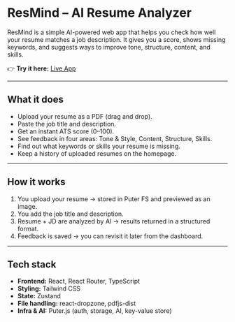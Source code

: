 # ResMind – AI Resume Analyzer

ResMind is a simple AI-powered web app that helps you check how well your resume matches a job description. It gives you a score, shows missing keywords, and suggests ways to improve tone, structure, content, and skills.

👉 **Try it here:** [Live App](https://puter.com/app/aum-soni-ai-resume-analyzer)

---

## What it does
- Upload your resume as a PDF (drag and drop).
- Paste the job title and description.
- Get an instant ATS score (0–100).
- See feedback in four areas: Tone & Style, Content, Structure, Skills.
- Find out what keywords or skills your resume is missing.
- Keep a history of uploaded resumes on the homepage.

---

## How it works
1. You upload your resume → stored in Puter FS and previewed as an image.  
2. You add the job title and description.  
3. Resume + JD are analyzed by AI → results returned in a structured format.  
4. Feedback is saved → you can revisit it later from the dashboard.  

---

## Tech stack
- **Frontend:** React, React Router, TypeScript  
- **Styling:** Tailwind CSS  
- **State:** Zustand  
- **File handling:** react-dropzone, pdfjs-dist  
- **Infra & AI:** Puter.js (auth, storage, AI, key-value store)
